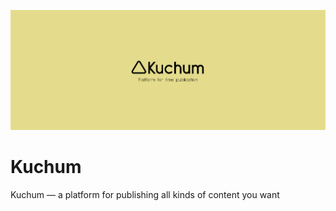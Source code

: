 ![Alt text](./finale.png "Optional title")

# Kuchum
Kuchum — a platform for publishing all kinds of content you want
